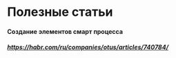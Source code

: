 # Полезные статьи

#### Создание элементов смарт процесса 
 ##### https://habr.com/ru/companies/otus/articles/740784/